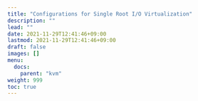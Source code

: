 ```yaml
---
title: "Configurations for Single Root I/O Virtualization"
description: ""
lead: ""
date: 2021-11-29T12:41:46+09:00
lastmod: 2021-11-29T12:41:46+09:00
draft: false
images: []
menu: 
  docs:
    parent: "kvm"
weight: 999
toc: true
---
```

